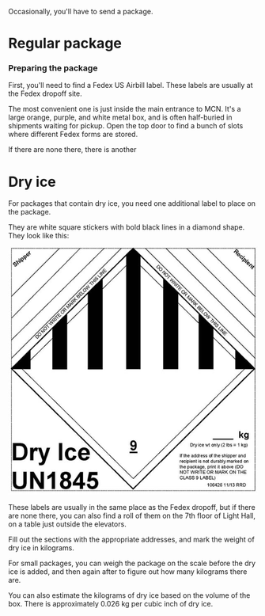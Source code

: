 <!-- TITLE: Sending packages -->

Occasionally, you'll have to send a package. 

# Regular package
### Preparing the package

First, you'll need to find a Fedex US Airbill label. These labels are usually at the Fedex dropoff site. 

The most convenient one is just inside the main entrance to MCN. It's a large orange, purple, and white metal box, and is often half-buried in shipments waiting for pickup. Open the top door to find a bunch of slots where different Fedex forms are stored. 

If there are none there, there is another 



# Dry ice
For packages that contain dry ice, you need one additional label to place on the package. 

They are white square stickers with bold black lines in a diamond shape. They look like this: 

![dry ice label](/uploads/package-sending/package-sending-00001.jpg "dry ice label")

These labels are usually in the same place as the Fedex dropoff, but if there are none there, you can also find a roll of them on the 7th floor of Light Hall, on a table just outside the elevators.

Fill out the sections with the appropriate addresses, and mark the weight of dry ice in kilograms.

For small packages, you can weigh the package on the scale before the dry ice is added, and then again after to figure out how many kilograms there are.

You can also estimate the kilograms of dry ice based on the volume of the box. There is approximately 0.026 kg per cubic inch of dry ice.

